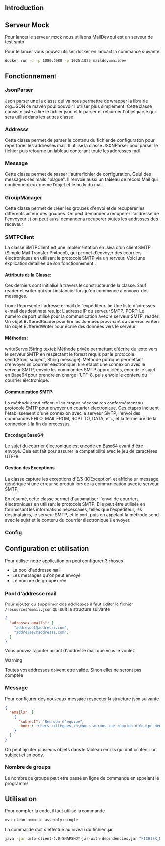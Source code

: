 ## Introduction

## Serveur Mock

Pour lancer le serveur mock nous utilisons MailDev qui est un serveur de test smtp

Pour le lancer vous pouvez utiliser docker en lancant la commande suivante

```bash
docker run -d -p 1080:1080 -p 1025:1025 maildev/maildev
```

## Fonctionnement 

### JsonParser

Json parser une la classe qui va nous permettre de wrapper la librairie org.JSON de maven pour pouvoir l'utiliser plus simplement. Cette classe consiste juste a lire le fichier json et le parser et retourner l'objet parsé qui sera utilisé dans les autres classe

### Addresse

Cette classe permet de parser le contenu du fichier de configuration pour repertorier les addresses mail. Il utilise la classe JSONParser pour parser le fichier puis retourne un tableau contenant toute les addresses mail

### Message

Cette classe permet de passer l'autre fichier de configuration. Celui des messages des mails "blague". Il renvoie aussi un tableau de record Mail qui contiennent eux meme l'objet et le body du mail.

### GroupManager

Cette classe permet de créer les groupes d'envoi et de recuperer les differents acteur des groupes. On peut demander a recuperer l'addresse de l'envoyeur et on peut aussi demander a recuperer toutes les addresses des receveur

### SMTPClient

La classe SMTPClient est une implémentation en Java d'un client SMTP (Simple Mail Transfer Protocol), qui permet d'envoyer des courriers électroniques en utilisant le protocole SMTP via un serveur. Voici une explication détaillée de son fonctionnement :

#### Attributs de la Classe:
Ces derniers sont initialisé à travers le constructeur de la classe. Sauf reader et writer qui sont instancier lorsqu'on commence à envoyer des messages.

  from: Représente l'adresse e-mail de l'expéditeur.
  to: Une liste d'adresses e-mail des destinataires.
  ip: L'adresse IP du serveur SMTP.
  PORT: Le numéro de port utilisé pour la communication avec le serveur SMTP.
  reader: Un objet BufferedReader pour lire les données provenant du serveur.
  writer: Un objet BufferedWriter pour écrire des données vers le serveur.

#### Méthodes:
writeServer(String texte): Méthode privée permettant d'écrire du texte vers le serveur SMTP en respectant le format requis par le protocole.
send(String subject, String message): Méthode publique permettant d'envoyer un courrier électronique. Elle établit une connexion avec le serveur SMTP, envoie les commandes SMTP appropriées, encode le sujet en Base64 pour prendre en charge l'UTF-8, puis envoie le contenu du courrier électronique.

#### Communication SMTP:
La méthode send effectue les étapes nécessaires conformément au protocole SMTP pour envoyer un courrier électronique. Ces étapes incluent l'établissement d'une connexion avec le serveur SMTP, l'envoi des commandes EHLO, MAIL FROM, RCPT TO, DATA, etc., et la fermeture de la connexion à la fin du processus.

#### Encodage Base64:
Le sujet du courrier électronique est encodé en Base64 avant d'être envoyé. Cela est fait pour assurer la compatibilité avec le jeu de caractères UTF-8.

#### Gestion des Exceptions:
La classe capture les exceptions d'E/S (IOException) et affiche un message générique si une erreur se produit lors de la communication avec le serveur SMTP.


En résumé, cette classe permet d'automatiser l'envoi de courriers électroniques en utilisant le protocole SMTP. Elle peut être utilisée en fournissant les informations nécessaires, telles que l'expéditeur, les destinataires, le serveur SMTP, et le port, puis en appelant la méthode send avec le sujet et le contenu du courrier électronique à envoyer.

### Config

## Configuration et utilisation

Pour utiliser notre application on peut configurer 3 choses
- La pool d'addresse mail
- Les messages qu'on peut envoyé
- Le nombre de groupe créé

### Pool d'addresse mail

Pour ajouter ou supprimer des addresses il faut editer le fichier `/resources/email.json` qui suit la structure suivante
```json
{
  "adresses_emails": [
    "addresse1@addresse.com",
    "addresse2@addresse.com",
  ]
}

```
Vous pouvez rajouter autant d'addresse mail que vous le voulez

> [!WARNING]  
> Toutes vos addresses doivent etre valide. Sinon elles ne seront pas comptée

### Message

Pour configurer des nouveaux message respecter la structure json suivante
```json
{
  "emails": [
    {
      "subject": "Réunion d'équipe",
      "body": "Chers collègues,\n\nNous aurons une réunion d'équipe demain à 10h dans la salle de conférence. Merci de préparer vos mises à jour et vos questions.\n\nCordialement,\n[Votre Nom]"
    }
  ]
}

```
On peut ajouter plusieurs objets dans le tableau emails qui doit contenir un subject et un body.

### Nombre de groups

Le nombre de groupe peut etre passé en ligne de commande en appelant le programme

## Utilisation

Pour compiler la code, il faut utilisé la commande 
```bash
mvn clean compile assembly:single 
```

La commande doit s'effectué au niveau du fichier .jar

```bash
java -jar smtp-client-1.0-SNAPSHOT-jar-with-dependencies.jar "FICHIER_MAIL" "FICHIER_MESSAGE" NB_GROUPE
```

